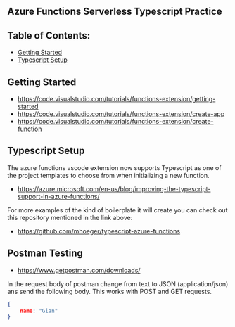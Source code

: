## Azure Functions Serverless Typescript Practice

## Table of Contents:
- [Getting Started](#getting-started)
- [Typescript Setup](#typescript-setup)

## Getting Started

- https://code.visualstudio.com/tutorials/functions-extension/getting-started
- https://code.visualstudio.com/tutorials/functions-extension/create-app
- https://code.visualstudio.com/tutorials/functions-extension/create-function

## Typescript Setup
The azure functions vscode extension now supports Typescript as one of the project templates to choose from when initializing a new function.
- https://azure.microsoft.com/en-us/blog/improving-the-typescript-support-in-azure-functions/

For more examples of the kind of boilerplate it will create you can check out this repository mentioned in the link above:
- https://github.com/mhoeger/typescript-azure-functions

## Postman Testing
- https://www.getpostman.com/downloads/

In the request body of postman change from text to JSON (application/json) ans send the following body.
This works with POST and GET requests.

```JSON
{
    name: "Gian"
}
```